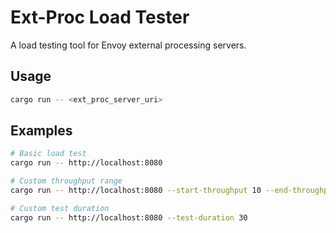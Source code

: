 # Ext-Proc Load Tester

A load testing tool for Envoy external processing servers.

## Usage

```bash
cargo run -- <ext_proc_server_uri>
```

## Examples

```bash
# Basic load test
cargo run -- http://localhost:8080

# Custom throughput range
cargo run -- http://localhost:8080 --start-throughput 10 --end-throughput 1000

# Custom test duration
cargo run -- http://localhost:8080 --test-duration 30
``` 